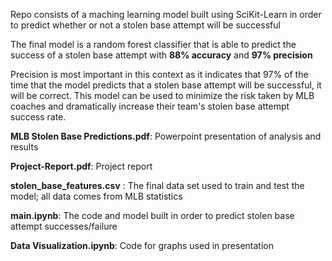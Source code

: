 Repo consists of a maching learning model built using SciKit-Learn in order to predict whether or not a stolen base attempt will be successful

The final model is a random forest classifier that is able to predict the success of a stolen base attempt with **88% accuracy** and **97% precision**

Precision is most important in this context as it indicates that 97% of the time that the model predicts that a stolen base attempt will be successful, it will be correct. This model can be used to minimize the risk taken by MLB coaches and dramatically increase their team's stolen base attempt success rate. 

**MLB Stolen Base Predictions.pdf**: Powerpoint presentation of analysis and results

 **Project-Report.pdf**: Project report

**stolen_base_features.csv** : The final data set used to train and test the model; all data comes from MLB statistics

**main.ipynb**: The code and model built in order to predict stolen base attempt successes/failure

**Data Visualization.ipynb**: Code for graphs used in presentation

